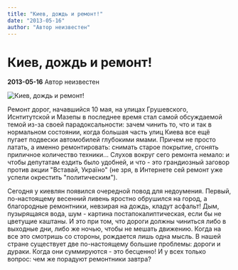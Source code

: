 ```yaml
---
title: "Киев, дождь и ремонт!"
date: "2013-05-16"
author: "Автор неизвестен"
---
```


# Киев, дождь и ремонт!

**2013-05-16** Автор неизвестен

![Киев, дождь и ремонт!](http://s017.radikal.ru/i407/1305/c4/bce7d9811b7f.jpg)

Ремонт дорог, начавшийся 10 мая, на улицах Грушевского, Иснтитутской и Мазепы в последнее время стал самой обсуждаемой темой из-за своей парадоксальности: зачем чинить то, что и так в нормальном состоянии, когда большая часть улиц Киева все ещё пугает подвески автомобилей глубокими ямами. Причем не просто латать, а именно ремонтировать: снимать старое покрытие, сгонять приличное количество техники... Слухов вокруг сего ремонта немало: и чтобы депутатам ездить было удобней, и что - это грандиозный заговор против акции "Вставай, Україно" (не зря, в Интернете сей ремонт уже успели окрестить "политическим").

Сегодня у киевлян появился очередной повод для недоумения. Первый, по-настоящему весенний ливень яростно обрушился на город, а благородные ремонтники, невзирая на дождь, кладут асфальт! Дым, пузырящаяся вода, шум - картина постапокалиптическая, если бы не цветущие каштаны. И это при том, что дороги должны чиниться либо в выходные дни, либо же ночью, чтобы не мешать движению. Когда на все это смотришь со стороны, рождается лишь одна мысль. В нашей стране существует две по-настоящему большие проблемы: дороги и дураки. Когда они суммируются - это бесценно! И у всех только вопрос: чем же порадуют ремонтники завтра?